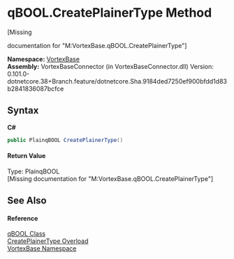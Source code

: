 # qBOOL.CreatePlainerType Method 
 

\[Missing <summary> documentation for "M:VortexBase.qBOOL.CreatePlainerType"\]

**Namespace:**&nbsp;<a href="N_VortexBase.md">VortexBase</a><br />**Assembly:**&nbsp;VortexBaseConnector (in VortexBaseConnector.dll) Version: 0.101.0-dotnetcore.38+Branch.feature/dotnetcore.Sha.9184ded7250ef900bfdd1d83b2841836087bcfce

## Syntax

**C#**<br />
``` C#
public PlainqBOOL CreatePlainerType()
```


#### Return Value
Type: PlainqBOOL<br />\[Missing <returns> documentation for "M:VortexBase.qBOOL.CreatePlainerType"\]

## See Also


#### Reference
<a href="T_VortexBase_qBOOL.md">qBOOL Class</a><br /><a href="Overload_VortexBase_qBOOL_CreatePlainerType.md">CreatePlainerType Overload</a><br /><a href="N_VortexBase.md">VortexBase Namespace</a><br />
